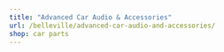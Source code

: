 ```yaml
---
title: "Advanced Car Audio & Accessories"
url: /belleville/advanced-car-audio-and-accessories/
shop: car parts
---
```

